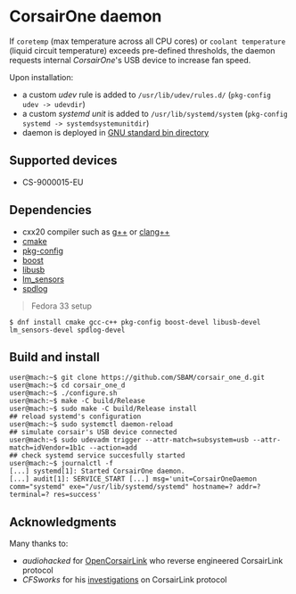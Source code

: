 # CorsairOne daemon

If `coretemp` (max temperature across all CPU cores) or `coolant temperature` (liquid circuit temperature) exceeds pre-defined thresholds, the daemon requests internal _CorsairOne_'s USB device to increase fan speed.

Upon installation:
* a custom *udev* rule is added to `/usr/lib/udev/rules.d/` (`pkg-config udev -> udevdir`)
* a custom *systemd unit* is added to `/usr/lib/systemd/system` (`pkg-config systemd -> systemdsystemunitdir`)
* daemon is deployed in [GNU standard bin directory](https://cmake.org/cmake/help/latest/module/GNUInstallDirs.html)

## Supported devices
* CS\-9000015\-EU

## Dependencies
* cxx20 compiler such as [g++](https://gcc.gnu.org/) or [clang++](https://clang.llvm.org/)
* [cmake](https://cmake.org/)
* [pkg\-config](https://www.freedesktop.org/wiki/Software/pkg-config/)
* [boost](https://www.boost.org/)
* [libusb](https://libusb.info/)
* [lm\_sensors](https://hwmon.wiki.kernel.org/lm_sensors)
* [spdlog](https://github.com/gabime/spdlog)

> Fedora 33 setup
```shell
$ dnf install cmake gcc-c++ pkg-config boost-devel libusb-devel lm_sensors-devel spdlog-devel
```

## Build and install
```console
user@mach:~$ git clone https://github.com/SBAM/corsair_one_d.git
user@mach:~$ cd corsair_one_d
user@mach:~$ ./configure.sh
user@mach:~$ make -C build/Release
user@mach:~$ sudo make -C build/Release install
## reload systemd's configuration
user@mach:~$ sudo systemctl daemon-reload
## simulate corsair's USB device connected
user@mach:~$ sudo udevadm trigger --attr-match=subsystem=usb --attr-match=idVendor=1b1c --action=add
## check systemd service succesfully started
user@mach:~$ journalctl -f
[...] systemd[1]: Started CorsairOne daemon.
[...] audit[1]: SERVICE_START [...] msg='unit=CorsairOneDaemon comm="systemd" exe="/usr/lib/systemd/systemd" hostname=? addr=? terminal=? res=success'
```

## Acknowledgments
Many thanks to:
 * *audiohacked* for [OpenCorsairLink](https://github.com/audiohacked/OpenCorsairLink) who reverse engineered CorsairLink protocol
 * *CFSworks* for his [investigations](https://forum.corsair.com/v3/showthread.php?t=120092) on CorsairLink protocol




